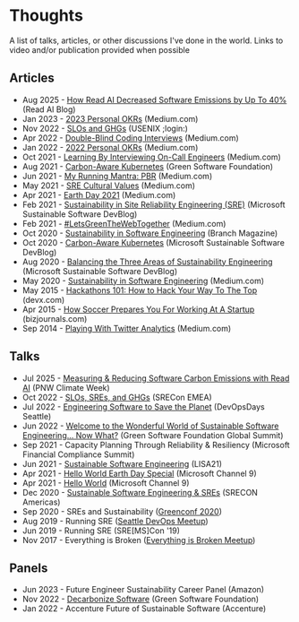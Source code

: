 # Thoughts

A list of talks, articles, or other discussions I've done in the world. Links to video and/or publication provided when possible

## Articles
* Aug 2025 - [How Read AI Decreased Software Emissions by Up To 40%](https://www.read.ai/post/how-read-ai-decreased-software-emissions-by-up-to-40) (Read AI Blog)
* Jan 2023 - [2023 Personal OKRs](https://dubrie.medium.com/2023-personal-okrs-c34bcdc2b7b5?source=friends_link&sk=3480bac8ca2e5d2d4ca96a7617cbde1e) (Medium.com) 
* Nov 2022 - [SLOs and GHGs](https://www.usenix.org/publications/loginonline/slos-and-ghgs) (USENIX ;login:)
* Apr 2022 - [Double-Blind Coding Interviews](https://dubrie.medium.com/double-blind-coding-interviews-40c422743229?source=friends_link&sk=a5a160ceeb0a9e0e117a7eb5cdceb419) (Medium.com)
* Jan 2022 - [2022 Personal OKRs](https://dubrie.medium.com/2022-personal-okrs-5138f1cb8a2) (Medium.com)
* Oct 2021 - [Learning By Interviewing On-Call Engineers](https://dubrie.medium.com/learning-by-interviewing-on-call-engineers-cfca3c683622) (Medium.com)
* Aug 2021 - [Carbon-Aware Kubernetes](https://greensoftware.foundation/articles/carbon-aware-kubernetes) (Green Software Foundation)
* Jun 2021 - [My Running Mantra: PBR](https://dubrie.medium.com/my-running-mantra-pbr-c10dfe6a6709) (Medium.com)
* May 2021 - [SRE Cultural Values](https://dubrie.medium.com/sre-cultural-values-a0073b475183) (Medium.com)
* Apr 2021 - [Earth Day 2021](https://dubrie.medium.com/earth-day-2021-3273142ea860) (Medium.com)
* Feb 2021 - [Sustainability in Site Reliability Engineering (SRE)](https://devblogs.microsoft.com/sustainable-software/sustainability-in-site-reliability-engineering-sre/) (Microsoft Sustainable Software DevBlog)
* Feb 2021 - [#LetsGreenTheWebTogether](https://dubrie.medium.com/letsgreentheweb-together-d54e81f1bdb6) (Medium.com)
* Oct 2020 - [Sustainability in Software Engineering](https://branch.climateaction.tech/issues/issue-1/sustainability-in-software-engineering/) (Branch Magazine)
* Oct 2020 - [Carbon-Aware Kubernetes](https://devblogs.microsoft.com/sustainable-software/carbon-aware-kubernetes/) (Microsoft Sustainable Software DevBlog)
* Aug 2020 - [Balancing the Three Areas of Sustainability Engineering](https://devblogs.microsoft.com/sustainable-software/balancing-the-three-areas-of-sustainability-engineering/) (Microsoft Sustainable Software DevBlog)
* May 2020 - [Sustainability in Software Engineering](https://dubrie.medium.com/sustainability-in-software-engineering-702a70216b98) (Medium.com)
* May 2015 - [Hackathons 101: How to Hack Your Way To The Top](http://www.devx.com/enterprise/hackathons-101-how-to-hack-your-way-to-the-top.html) (devx.com)
* Apr 2015 - [How Soccer Prepares You For Working At A Startup](https://www.linkedin.com/pulse/how-soccer-prepares-you-working-startup-bill-johnson/) (bizjournals.com)
* Sep 2014 - [Playing With Twitter Analytics](https://dubrie.medium.com/playing-with-twitter-analytics-c4eaac6925b2) (Medium.com)

## Talks 
* Jul 2025 - [Measuring & Reducing Software Carbon Emissions with Read AI](https://lu.ma/4wajembx) (PNW Climate Week)
* Oct 2022 - [SLOs, SREs, and GHGs](https://www.usenix.org/conference/srecon22emea/presentation/johnson) (SRECon EMEA)
* Jul 2022 - [Engineering Software to Save the Planet](https://devopsdays.org/events/2022-seattle/program/bill-johnson) (DevOpsDays Seattle)
* Jun 2022 - [Welcome to the Wonderful World of Sustainable Software Engineering... Now What?](https://www.youtube.com/watch?v=6B8mnhrR7Mo&t=2704s) (Green Software Foundation Global Summit)
* Sep 2021 - Capacity Planning Through Reliability & Resiliency (Microsoft Financial Compliance Summit)
* Jun 2021 - [Sustainable Software Engineering](https://www.usenix.org/conference/lisa21/presentation/johnson) (LISA21)
* Apr 2021 - [Hello World Earth Day Special](https://docs.microsoft.com/en-us/shows/Hello-World/Hello-World-April-22-2021-Special-Hello-Earth) (Microsoft Channel 9)
* Apr 2021 - [Hello World](https://docs.microsoft.com/en-us/shows/Hello-World/Hello-World-April-5-2021) (Microsoft Channel 9)
* Dec 2020 - [Sustainable Software Engineering & SREs](https://www.usenix.org/conference/srecon20americas/presentation/johnson) (SRECON Americas)
* Sep 2020 - SREs and Sustainability ([Greenconf 2020](http://greenconf.io/))
* Aug 2019 - Running SRE ([Seattle DevOps Meetup](https://www.meetup.com/Seattle-DevOps-Meetup/events/262135699/))
* Jun 2019 - Running SRE (SRE[MS]Con '19)
* Nov 2017 - Everything is Broken ([Everything is Broken Meetup](https://www.meetup.com/Everything-Is-Broken/events/vtvntnywpbcb/))

## Panels
* Jun 2023 - Future Engineer Sustainability Career Panel (Amazon)
* Nov 2022 - [Decarbonize Software](https://www.youtube.com/watch?v=7jODXH7Jdd0) (Green Software Foundation)
* Jan 2022 - Accenture Future of Sustainable Software (Accenture)
